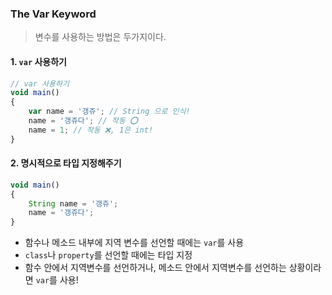 ### The Var Keyword

> 변수를 사용하는 방법은 두가지이다.

#### 1. `var` 사용하기

```javascript
// var 사용하기
void main() 
{
    var name = '갱쥬'; // String 으로 인식!
    name = '갱쥬다'; // 작동 ⭕️
    name = 1; // 작동 ❌, 1은 int!
}
```

#### 2. 명시적으로 타입 지정해주기

```javascript
void main() 
{
    String name = '갱쥬';
    name = '갱쥬다';
}
```

- 함수나 메소드 내부에 지역 변수를 선언할 때에는 `var`를 사용
- `class`나 `property`를 선언할 때에는 타입 지정  
- 함수 안에서 지역변수를 선언하거나, 메소드 안에서 지역변수를 선언하는 상황이라면 `var`를 사용!

